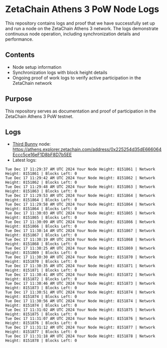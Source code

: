 # ZetaChain Athens 3 PoW Node Logs
This repository contains logs and proof that we have successfully set up and run a node on the ZetaChain Athens 3 network. The logs demonstrate continuous node operation, including synchronization details and performance.

## Contents
- Node setup information
- Synchronization logs with block height details
- Ongoing proof of work logs to verify active participation in the ZetaChain network

## Purpose
This repository serves as documentation and proof of participation in the ZetaChain Athens 3 PoW testnet.

## Logs

- [Third Bunny](https://thirdbunny.xyz/) node: https://athens.explorer.zetachain.com/address/0x225254d35dE666064Eccc5ce16eF1D8bF8D7b5EE
- Latest logs:
```
Tue Dec 17 11:29:37 AM UTC 2024 Your Node Height: 8151861 | Network Height: 8151861 | Blocks Left: 0
Tue Dec 17 11:29:42 AM UTC 2024 Your Node Height: 8151862 | Network Height: 8151862 | Blocks Left: 0
Tue Dec 17 11:29:48 AM UTC 2024 Your Node Height: 8151863 | Network Height: 8151863 | Blocks Left: 0
Tue Dec 17 11:29:53 AM UTC 2024 Your Node Height: 8151864 | Network Height: 8151864 | Blocks Left: 0
Tue Dec 17 11:29:58 AM UTC 2024 Your Node Height: 8151864 | Network Height: 8151864 | Blocks Left: 0
Tue Dec 17 11:30:03 AM UTC 2024 Your Node Height: 8151865 | Network Height: 8151865 | Blocks Left: 0
Tue Dec 17 11:30:09 AM UTC 2024 Your Node Height: 8151866 | Network Height: 8151866 | Blocks Left: 0
Tue Dec 17 11:30:14 AM UTC 2024 Your Node Height: 8151867 | Network Height: 8151867 | Blocks Left: 0
Tue Dec 17 11:30:19 AM UTC 2024 Your Node Height: 8151868 | Network Height: 8151868 | Blocks Left: 0
Tue Dec 17 11:30:25 AM UTC 2024 Your Node Height: 8151869 | Network Height: 8151869 | Blocks Left: 0
Tue Dec 17 11:30:30 AM UTC 2024 Your Node Height: 8151870 | Network Height: 8151870 | Blocks Left: 0
Tue Dec 17 11:30:35 AM UTC 2024 Your Node Height: 8151871 | Network Height: 8151871 | Blocks Left: 0
Tue Dec 17 11:30:41 AM UTC 2024 Your Node Height: 8151872 | Network Height: 8151872 | Blocks Left: 0
Tue Dec 17 11:30:46 AM UTC 2024 Your Node Height: 8151873 | Network Height: 8151873 | Blocks Left: 0
Tue Dec 17 11:30:51 AM UTC 2024 Your Node Height: 8151874 | Network Height: 8151874 | Blocks Left: 0
Tue Dec 17 11:30:56 AM UTC 2024 Your Node Height: 8151874 | Network Height: 8151874 | Blocks Left: 0
Tue Dec 17 11:31:02 AM UTC 2024 Your Node Height: 8151875 | Network Height: 8151875 | Blocks Left: 0
Tue Dec 17 11:31:07 AM UTC 2024 Your Node Height: 8151876 | Network Height: 8151876 | Blocks Left: 0
Tue Dec 17 11:31:12 AM UTC 2024 Your Node Height: 8151877 | Network Height: 8151877 | Blocks Left: 0
Tue Dec 17 11:31:18 AM UTC 2024 Your Node Height: 8151878 | Network Height: 8151878 | Blocks Left: 0
```
